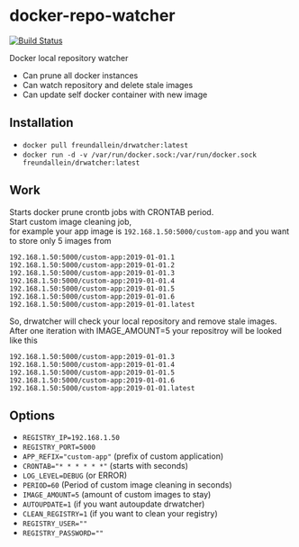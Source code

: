 # docker-repo-watcher
[![Build Status](https://travis-ci.org/freundallein/docker-repo-watcher.svg?branch=master)](https://travis-ci.org/freundallein/docker-repo-watcher)

Docker local repository watcher
* Can prune all docker instances
* Can watch repository and delete stale images
* Can update self docker container with new image

## Installation

* ```docker pull freundallein/drwatcher:latest```
* ```docker run -d -v /var/run/docker.sock:/var/run/docker.sock freundallein/drwatcher:latest```

## Work
Starts docker prune crontb jobs with CRONTAB period.  
Start custom image cleaning job,  
for example your app image is ```192.168.1.50:5000/custom-app```
and you want to store only 5 images from  
```
192.168.1.50:5000/custom-app:2019-01-01.1
192.168.1.50:5000/custom-app:2019-01-01.2
192.168.1.50:5000/custom-app:2019-01-01.3
192.168.1.50:5000/custom-app:2019-01-01.4
192.168.1.50:5000/custom-app:2019-01-01.5
192.168.1.50:5000/custom-app:2019-01-01.6
192.168.1.50:5000/custom-app:2019-01-01.latest
```
So, drwatcher will check your local repository and remove stale images.  
After one iteration with IMAGE_AMOUNT=5 your repositroy will be looked like this  
```
192.168.1.50:5000/custom-app:2019-01-01.3
192.168.1.50:5000/custom-app:2019-01-01.4
192.168.1.50:5000/custom-app:2019-01-01.5
192.168.1.50:5000/custom-app:2019-01-01.6
192.168.1.50:5000/custom-app:2019-01-01.latest
```

## Options
* ```REGISTRY_IP=192.168.1.50```
* ```REGISTRY_PORT=5000```
* ```APP_REFIX="custom-app"``` (prefix of custom application)
* ```CRONTAB="* * * * * *"``` (starts with seconds)
* ```LOG_LEVEL=DEBUG``` (or ERROR)
* ```PERIOD=60``` (Period of custom image cleaning in seconds)
* ```IMAGE_AMOUNT=5``` (amount of custom images to stay)
* ```AUTOUPDATE=1``` (if you want autoupdate drwatcher)
* ```CLEAN_REGISTRY=1``` (if you want to clean your registry)
* ```REGISTRY_USER=""```
* ```REGISTRY_PASSWORD=""```